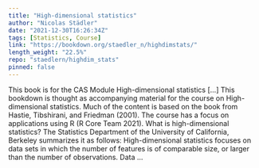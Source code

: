 ```yaml
---
title: "High-dimensional statistics"
author: "Nicolas Städler"
date: "2021-12-30T16:26:34Z"
tags: [Statistics, Course]
link: "https://bookdown.org/staedler_n/highdimstats/"
length_weight: "22.5%"
repo: "staedlern/highdim_stats"
pinned: false
---
```


This book is for the CAS Module High-dimensional statistics [...] This bookdown is thought as accompanying material for the course on High-dimensional statistics. Much of the content is based on the book from Hastie, Tibshirani, and Friedman (2001). The course has a focus on applications using R (R Core Team 2021). What is high-dimensional statistics? The Statistics Department of the University of California, Berkeley summarizes it as follows: High-dimensional statistics focuses on data sets in which the number of features is of comparable size, or larger than the number of observations. Data  ...

